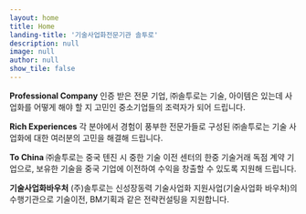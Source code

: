```yaml
---
layout: home
title: Home
landing-title: '기술사업화전문기관 솔투로'
description: null
image: null
author: null
show_tile: false
---
```


**Professional Company**
인증 받은 전문 기업, ㈜솔투로는 기술, 아이템은 있는데 사업화를 어떻게 해야 할 지 고민인 중소기업들의 조력자가 되어 드립니다.

**Rich Experiences**
각 분야에서 경험이 풍부한 전문가들로 구성된 ㈜솔투로는 기술 사업화에 대한 여러분의 고민을 해결해 드립니다.

**To China**
㈜솔투로는 중국 텐진 시 중한 기술 이전 센터의 한중 기술거래 독점 계약 기업으로, 보유한 기술을 중국 기업에 이전하여 수익을 창출할 수 있도록 지원해 드립니다.

**기술사업화바우처**
(주)솔투로는 신성장동력 기술사업화 지원사업(기술사업화 바우처)의 수행기관으로 기술이전, BM기획과 같은 전략컨설팅을 지원합니다.